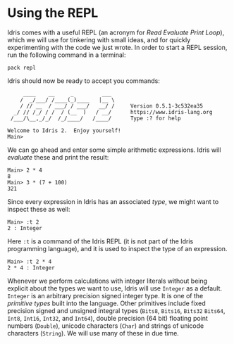 # Using the REPL

Idris comes with a useful REPL (an acronym for *Read Evaluate Print Loop*),
which we will use for tinkering with small ideas, and for quickly experimenting
with the code we just wrote.  In order to start a REPL session, run the
following command in a terminal:

```repl
pack repl
```

Idris should now be ready to accept you commands:

```repl
     ____    __     _         ___
    /  _/___/ /____(_)____   |__ \
    / // __  / ___/ / ___/   __/ /     Version 0.5.1-3c532ea35
  _/ // /_/ / /  / (__  )   / __/      https://www.idris-lang.org
 /___/\__,_/_/  /_/____/   /____/      Type :? for help

Welcome to Idris 2.  Enjoy yourself!
Main>
```

We can go ahead and enter some simple arithmetic expressions. Idris will
*evaluate* these and print the result:

```repl
Main> 2 * 4
8
Main> 3 * (7 + 100)
321
```

Since every expression in Idris has an associated *type*, we might want to
inspect these as well:

```repl
Main> :t 2
2 : Integer
```

Here `:t` is a command of the Idris REPL (it is not part of the Idris
programming language), and it is used to inspect the type
of an expression.

```repl
Main> :t 2 * 4
2 * 4 : Integer
```

Whenever we perform calculations with integer literals without being explicit
about the types we want to use, Idris will use `Integer` as a default. `Integer`
is an arbitrary precision signed integer type. It is one of the *primitive
types* built into the language. Other primitives include fixed precision signed
and unsigned integral types (`Bits8`, `Bits16`, `Bits32` `Bits64`, `Int8`,
`Int16`, `Int32`, and `Int64`), double precision (64 bit) floating point numbers
(`Double`), unicode characters (`Char`) and strings of unicode characters
(`String`).  We will use many of these in due time.
